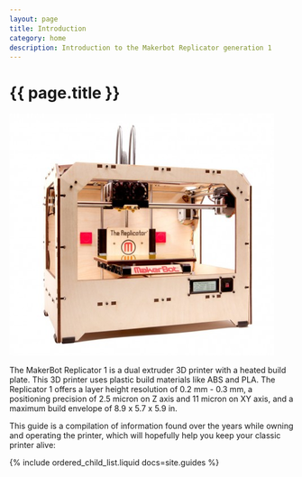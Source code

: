 ```yaml
---
layout: page
title: Introduction
category: home
description: Introduction to the Makerbot Replicator generation 1
---
```


# {{ page.title }}

![Makerbot Replicator Dual](./img/thereplicator_photo_small_1.jpg)

The MakerBot Replicator 1 is a dual extruder 3D printer with a heated build plate. This 3D printer uses plastic build materials like ABS and PLA. The Replicator 1 offers a layer height resolution of 0.2 mm - 0.3 mm, a positioning precision of 2.5 micron on Z axis and 11 micron on XY axis, and a maximum build envelope of 8.9 x 5.7 x 5.9 in.

This guide is a compilation of information found over the years while owning and operating the printer, which will hopefully help you keep your classic printer alive:

{% include ordered_child_list.liquid docs=site.guides %}
